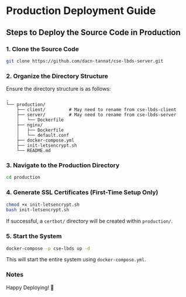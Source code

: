 # Production Deployment Guide

## Steps to Deploy the Source Code in Production

### 1. Clone the Source Code

```bash
git clone https://github.com/dacn-tannat/cse-lbds-server.git
```

### 2. Organize the Directory Structure

Ensure the directory structure is as follows:

```
.
└── production/
    ├── client/         # May need to rename from cse-lbds-client
    ├── server/         # May need to rename from cse-lbds-server
    │   └── Dockerfile
    ├── nginx/
    │   ├── Dockerfile
    │   └── default.conf
    ├── docker-compose.yml
    ├── init-letsencrypt.sh
    └── README.md
```

### 3. Navigate to the Production Directory

```bash
cd production
```

### 4. Generate SSL Certificates (First-Time Setup Only)

```bash
chmod +x init-letsencrypt.sh
bash init-letsencrypt.sh
```

If successful, a `certbot/` directory will be created within `production/`.

### 5. Start the System

```bash
docker-compose -p cse-lbds up -d
```

This will start the entire system using `docker-compose.yml`.

### Notes

Happy Deploying! 🚀
